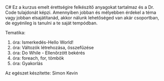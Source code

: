 C#
Ez a kurzus emelt érettségire felkészítő anyagokat tartalmaz és a Dr. Code tulajdonát képzi.
Amennyiben jobban és mélyebben érdekel a téma vagy jobban elsajátítanád, akkor nálunk lehetőséged van akár csoportban, de egyénileg is tanulni a te saját tempódban. 

Tematika:
1. óra: Ismerkedés-Hello World!
2. óra: Változók létrehozása, összefűzése
3. óra: Do While - Ellenőrzött bekérés
4. óra: foreach, for, tömbök
5. óra: Gyakorlás

Az egészet készítette: Simon Kevin
